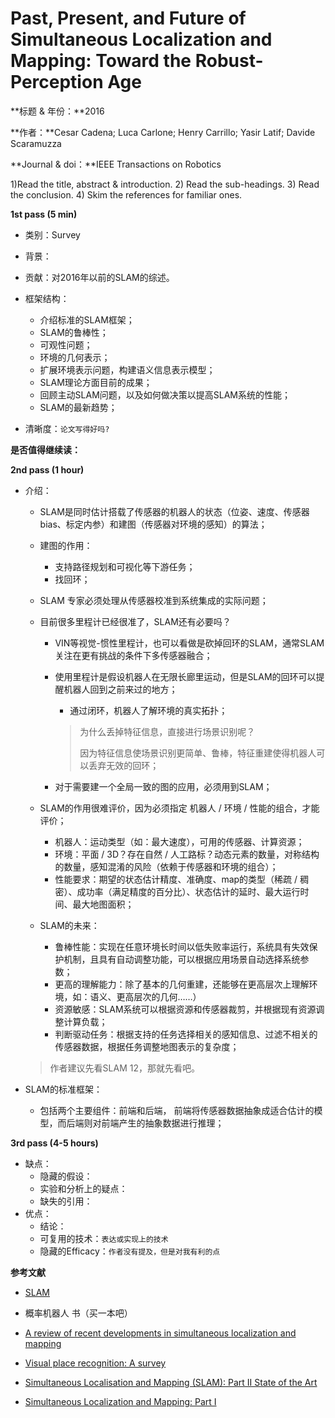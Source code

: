 # Past, Present, and Future of Simultaneous Localization and Mapping: Toward the Robust-Perception Age

**标题 & 年份：**2016

**作者：**Cesar Cadena; Luca Carlone; Henry Carrillo; Yasir Latif; Davide Scaramuzza

**Journal & doi：**IEEE Transactions on Robotics

1)Read the title, abstract & introduction. 2) Read the sub-headings. 3) Read the conclusion. 4) Skim the references for familiar ones.

**1st pass (5 min)**

- 类别：Survey
- 背景：
- 贡献：对2016年以前的SLAM的综述。
- 框架结构：
  - 介绍标准的SLAM框架；
  - SLAM的鲁棒性；
  - 可观性问题；
  - 环境的几何表示；
  - 扩展环境表示问题，构建语义信息表示模型；
  - SLAM理论方面目前的成果；
  - 回顾主动SLAM问题，以及如何做决策以提高SLAM系统的性能；
  - SLAM的最新趋势；

- 清晰度：`论文写得好吗?`

**是否值得继续读：**

**2nd pass (1 hour)**

- 介绍：

  - SLAM是同时估计搭载了传感器的机器人的状态（位姿、速度、传感器bias、标定内参）和建图（传感器对环境的感知）的算法；

  - 建图的作用：

    - 支持路径规划和可视化等下游任务；
    - 找回环；

  - SLAM 专家必须处理从传感器校准到系统集成的实际问题；

  - 目前很多里程计已经很准了，SLAM还有必要吗？

    - VIN等视觉-惯性里程计，也可以看做是砍掉回环的SLAM，通常SLAM关注在更有挑战的条件下多传感器融合；

    - 使用里程计是假设机器人在无限长廊里运动，但是SLAM的回环可以提醒机器人回到之前来过的地方；

      - 通过闭环，机器人了解环境的真实拓扑；

      > 为什么丢掉特征信息，直接进行场景识别呢？
      >
      > 因为特征信息使场景识别更简单、鲁棒，特征重建使得机器人可以丢弃无效的回环；

    - 对于需要建一个全局一致的图的应用，必须用到SLAM；

  - SLAM的作用很难评价，因为必须指定 机器人 / 环境 / 性能的组合，才能评价；

    - 机器人：运动类型（如：最大速度），可用的传感器、计算资源；
    - 环境：平面 / 3D？存在自然 / 人工路标？动态元素的数量，对称结构的数量，感知混淆的风险（依赖于传感器和环境的组合）；
    - 性能要求：期望的状态估计精度、准确度、map的类型（稀疏 / 稠密）、成功率（满足精度的百分比）、状态估计的延时、最大运行时间、最大地图面积；

  - SLAM的未来：

    - 鲁棒性能：实现在任意环境长时间以低失败率运行，系统具有失效保护机制，且具有自动调整功能，可以根据应用场景自动选择系统参数；
    - 更高的理解能力：除了基本的几何重建，还能够在更高层次上理解环境，如：语义、更高层次的几何……）
    - 资源敏感：SLAM系统可以根据资源和传感器裁剪，并根据现有资源调整计算负载；
    - 判断驱动任务：根据支持的任务选择相关的感知信息、过滤不相关的传感器数据，根据任务调整地图表示的复杂度；

  > 作者建议先看SLAM 12，那就先看吧。

- SLAM的标准框架：

  - 包括两个主要组件：前端和后端， 前端将传感器数据抽象成适合估计的模型，而后端则对前端产生的抽象数据进行推理；

**3rd pass (4-5 hours)**

- 缺点：
  - 隐藏的假设：
  - 实验和分析上的疑点：
  - 缺失的引用：
- 优点：
  - 结论：
  - 可复用的技术：`表达或实现上的技术`
  - 隐藏的Efficacy：`作者没有提及，但是对我有利的点`





**参考文献**

- [SLAM](https://www.cs.columbia.edu/~allen/F19/NOTES/slam_paper.pdf)

- 概率机器人 书（买一本吧）
- [A review of recent developments in simultaneous localization and mapping](https://ieeexplore.ieee.org/stamp/stamp.jsp?arnumber=6038117)

- [Visual place recognition: A survey](https://eprints.qut.edu.au/222264/1/visual_place_recognition_a_survey_revised_final.pdf)
- [Simultaneous Localisation and Mapping (SLAM): Part II State of the Art](http://robotics.caltech.edu/~jwb/courses/ME132/final/slamtute2.pdf)
- [Simultaneous Localization and Mapping: Part I](http://everobotics.org/pdf/SLAMTutorial.pdf)
